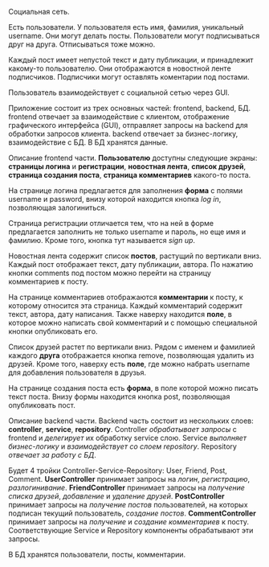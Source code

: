 Социальная сеть.

Есть пользователи. У пользователя есть имя, фамилия, уникальный username. Они могут делать посты. Пользователи могут подписываться друг на друга. Отписываться тоже можно.

Каждый пост имеет непустой текст и дату публикации, и принадлежит какому-то пользователю. Они отображаются в новостной ленте подписчиков. Подписчики могут оставлять коментарии под постами.

Пользователь взаимодействует с социальной сетью через GUI.

Приложение состоит из трех основных частей: frontend, backend, БД. frontend отвечает за взаимодействие с клиентом, отображение графического интерфейса (GUI), отправляет запросы на backend для обработки запросов клиента. backend отвечает за бизнес-логику, взаимодействие с БД. В БД хранятся данные.

Описание frontend части.
**Пользователю** доступны следующие экраны: **страницы логина** и **регистрации**, **новостная лента**, **список друзей**, **страница создания поста**, **страница комментариев** какого-то поста.

На странице логина предлагается для заполнения **форма** с полями username и password, внизу которой находится кнопка *log in*, позволяющая залогиниться.

Страница регистрации отличается тем, что на ней в форме предлагается заполнить не только username и пароль, но еще имя и фамилию. Кроме того, кнопка тут называется *sign up*.

Новостная лента содержит список **постов**, растущий по вертикали вниз. Каждый пост отображает текст, дату публикации, автора. По нажатию кнопки comments под постом можно перейти на страницу комментариев к посту.

На странице комментариев отображаются **комментарии** к посту, к которому относится эта страница. Каждый комментарий содержит текст, автора, дату написания. Также наверху находится **поле**, в которое можно написать свой комментарий и с помощью специальной кнопки опубликовать его.

Список друзей растет по вертикали вниз. Рядом с именем и фамилией каждого **друга** отображается кнопка remove, позволяющая удалить из друзей. Кроме того, наверху есть **поле**, где можно набрать username для добавления пользователя в друзья.

На странице создания поста есть **форма**, в поле которой можно писать текст поста.
Внизу формы находится кнопка post, позволяющая опубликовать пост.

Описание backend части.
Backend часть состоит из нескольких слоев: **controller**, **service**, **repository**. Controller *обрабатывает запросы* с frontend и *делегирует* их обработку service слою. Service *выполняет бизнес-логику* и *взаимодействует со слоем repository*. Repository *отвечает за работу с БД*.

Будет 4 тройки Controller-Service-Repository: User, Friend, Post, Comment. **UserController** принимает запросы на *логин*, *регистрацию*,
*разлогинивание*. **FriendController** принимает запросы на *получение списка друзей*, *добавление* и *удаление друзей*. **PostController** принимает запросы на
*получение постов* пользователей, на которых подписан текущий пользователь, *создание постов*. **CommentController** принимает запросы на *получение* и *создание* *комментариев* к посту.
Соответствующие Service и Repository компоненты обрабатывают эти запросы.

В БД хранятся пользователи, посты, комментарии.
